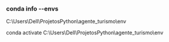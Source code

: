 
### conda info --envs

C:\Users\Dell\ProjetosPython\agente_turismo\env

conda activate C:\Users\Dell\ProjetosPython\agente_turismo\env



